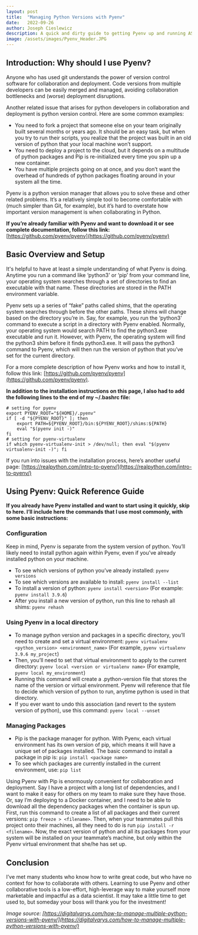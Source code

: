 ```yaml
---
layout: post
title:  "Managing Python Versions with Pyenv"
date:   2022-09-26
author: Joseph Cieslewicz
description: A quick and dirty guide to getting Pyenv up and running ASAP.
image: /assets/images/Pyenv_Header.JPG
---
```


## Introduction: Why should I use Pyenv?

Anyone who has used git understands the power of version control software for collaboration and deployment. Code versions from multiple developers can be easily merged and managed, avoiding collaboration bottlenecks and (worse) deployment disruptions. 

Another related issue that arises for python developers in collaboration and deployment is python version control. Here are some common examples:
* You need to fork a project that someone else on your team originally built several months or years ago. It should be an easy task, but when you try to run their scripts, you realize that the project was built in an old version of python that your local machine won’t support.
* You need to deploy a project to the cloud, but it depends on a multitude of python packages and Pip is re-initialized every time you spin up a new container.
* You have multiple projects going on at once, and you don’t want the overhead of hundreds of python packages floating around in your system all the time.

Pyenv is a python version manager that allows you to solve these and other related problems. It’s a relatively simple tool to become comfortable with (much simpler than Git, for example), but it’s hard to overstate how important version management is when collaborating in Python.

**If you’re already familiar with Pyenv and want to download it or see complete documentation, follow this link:**
[https://github.com/pyenv/pyenv](https://github.com/pyenv/pyenv)

## Basic Overview and Setup
It's helpful to have at least a simple understanding of what Pyenv is doing. Anytime you run a command like ‘python3’ or ‘pip’ from your command line, your operating system searches through a set of directories to find an executable with that name. These directories are stored in the PATH environment variable. 

Pyenv sets up a series of “fake” paths called shims, that the operating system searches through before the other paths. These shims will change based on the directory you’re in. Say, for example, you run the ‘python3’ command to execute a script in a directory with Pyenv enabled. Normally, your operating system would search PATH to find the python3.exe executable and run it. However, with Pyenv, the operating system will find the python3 shim before it finds python3.exe. It will pass the python3 command to Pyenv, which will then run the version of python that you’ve set for the current directory.

For a more complete description of how Pyenv works and how to install it, follow this link: [https://github.com/pyenv/pyenv](https://github.com/pyenv/pyenv).

**In addition to the installation instructions on this page, I also had to add the following lines to the end of my ~/.bashrc file:**

```
# setting for pyenv
export PYENV_ROOT="${HOME}/.pyenv"
if [ -d "${PYENV_ROOT}" ]; then
    export PATH=${PYENV_ROOT}/bin:${PYENV_ROOT}/shims:${PATH}
    eval "$(pyenv init -)"
fi
# setting for pyenv-virtualenv
if which pyenv-virtualenv-init > /dev/null; then eval "$(pyenv virtualenv-init -)"; fi
```
If you run into issues with the installation process, here’s another useful page: [https://realpython.com/intro-to-pyenv/](https://realpython.com/intro-to-pyenv/)

## Using Pyenv: Quick Reference Guide

**If you already have Pyenv installed and want to start using it quickly, skip to here. I’ll include here the commands that I use most commonly, with some basic instructions:**

### Configuration
Keep in mind, Pyenv is separate from the system version of python. You’ll likely need to install python again within Pyenv, even if you’ve already installed python on your machine.

* To see which versions of python you’ve already installed: `pyenv versions`
* To see which versions are available to install: `pyenv install --list`
* To install a version of python: `pyenv install <version>` (For example: `pyenv install 3.9.6`)
* After you install a new version of python, run this line to rehash all shims: `pyenv rehash`

### Using Pyenv in a local directory
* To manage python version and packages in a specific directory, you’ll need to create and set a virtual environment: `pyenv virtualenv <python_version> <environment_name>` (For example, `pyenv virtualenv 3.9.6 my_project`)
* Then, you’ll need to set that virtual environment to apply to the current directory: `pyenv local <version or virtualenv name>` (For example, `pyenv local my_environment`)
* Running this command will create a .python-version file that stores the name of the version or virtual environment. Pyenv will reference that file to decide which version of python to run, anytime python is used in that directory.
* If you ever want to undo this association (and revert to the system version of python), use this command: `pyenv local --unset`

### Managing Packages
* Pip is the package manager for python. With Pyenv, each virtual environment has its own version of pip, which means it will have a unique set of packages installed. The basic command to install a package in pip is: `pip install <package name>`
* To see which packages are currently installed in the current environment, use: `pip list`

Using Pyenv with Pip is enormously convenient for collaboration and deployment. Say I have a project with a long list of dependencies, and I want to make it easy for others on my team to make sure they have those. Or, say I’m deploying to a Docker container, and I need to be able to download all the dependency packages when the container is spun up. First, run this command to create a list of all packages and their current versions: `pip freeze > <filename>`. Then, when your teammates pull this project onto their machines, all they need to do is run `pip install -r <filename>`. Now, the exact version of python and all its packages from your system will be installed on your teammate’s machine, but only within the Pyenv virtual environment that she/he has set up.

## Conclusion
I’ve met many students who know how to write great code, but who have no context for how to collaborate with others. Learning to use Pyenv and other collaborative tools is a low-effort, high-leverage way to make yourself more marketable and impactful as a data scientist. It may take a little time to get used to, but someday your boss will thank you for the investment!

*Image source: [https://digitalvarys.com/how-to-manage-multiple-python-versions-with-pyenv/](https://digitalvarys.com/how-to-manage-multiple-python-versions-with-pyenv/)*